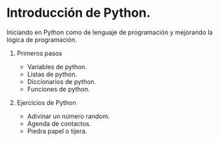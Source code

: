 # Introducción de Python.

Iniciando en Python como de lenguaje de programación y mejorando la lógica de programación.
1. Primeros pasos
    - Variables de python. 
    - Listas de python.
    - Diccionarios de python.
    - Funciones de python.

2. Ejercicios de Python
    - Adivinar un número random.
    - Agenda de contactos. 
    - Piedra papel o tijera.
